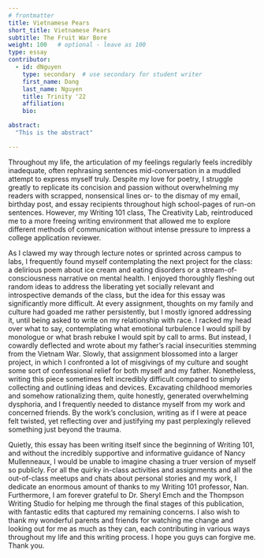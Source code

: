 ```yaml
---
# frontmatter
title: Vietnamese Pears
short_title: Vietnamese Pears
subtitle: The Fruit War Bore
weight: 100   # optional - leave as 100
type: essay
contributor:
  - id: dNguyen
    type: secondary  # use secondary for student writer
    first_name: Dang
    last_name: Nguyen
    title: Trinity '22
    affiliation: 
    bio: 

abstract:
  "This is the abstract"

---
```


Throughout my life, the articulation of my feelings regularly feels incredibly inadequate, often rephrasing sentences mid-conversation in a muddled attempt to express myself truly. Despite my love for poetry, I struggle greatly to replicate its concision and passion without overwhelming my readers with scrapped, nonsensical lines or- to the dismay of my email, birthday post, and essay recipients throughout high school-pages of run-on sentences. However, my Writing 101 class, The Creativity Lab, reintroduced me to a more freeing writing environment that allowed me to explore different methods of communication without intense pressure to impress a college application reviewer. 

As I clawed my way through lecture notes or sprinted across campus to labs, I frequently found myself contemplating the next project for the class: a delirious poem about ice cream and eating disorders or a stream-of-consciousness narrative on mental health. I enjoyed thoroughly fleshing out random ideas to address the liberating yet socially relevant and introspective demands of the class, but the idea for this essay was significantly more difficult. At every assignment, thoughts on my family and culture had goaded me rather persistently, but I mostly ignored addressing it, until being asked to write on my relationship with race. I racked my head over what to say, contemplating what emotional turbulence I would spill by monologue or what brash rebuke I would spit by call to arms. But instead, I cowardly deflected and wrote about my father’s racial insecurities stemming from the Vietnam War. Slowly, that assignment blossomed into a larger project, in which I confronted a lot of misgivings of my culture and sought some sort of confessional relief for both myself and my father. Nonetheless, writing this piece sometimes felt incredibly difficult compared to simply collecting and outlining ideas and devices. Excavating childhood memories and somehow rationalizing them, quite honestly, generated overwhelming dysphoria, and I frequently needed to distance myself from my work and concerned friends. By the work’s conclusion, writing as if I were at peace felt twisted, yet reflecting over and justifying my past perplexingly relieved something just beyond the trauma.

Quietly, this essay has been writing itself since the beginning of Writing 101, and without the incredibly supportive and informative guidance of Nancy Mullenneaux, I would be unable to imagine chasing a truer version of myself so publicly. For all the quirky in-class activities and assignments and all the out-of-class meetups and chats about personal stories and my work, I dedicate an enormous amount of thanks to my Writing 101 professor, Nan. Furthermore, I am forever grateful to Dr. Sheryl Emch and the Thompson Writing Studio for helping me through the final stages of this publication, with fantastic edits that captured my remaining concerns. I also wish to thank my wonderful parents and friends for watching me change and looking out for me as much as they can, each contributing in various ways throughout my life and this writing process. I hope you guys can forgive me. Thank you.
